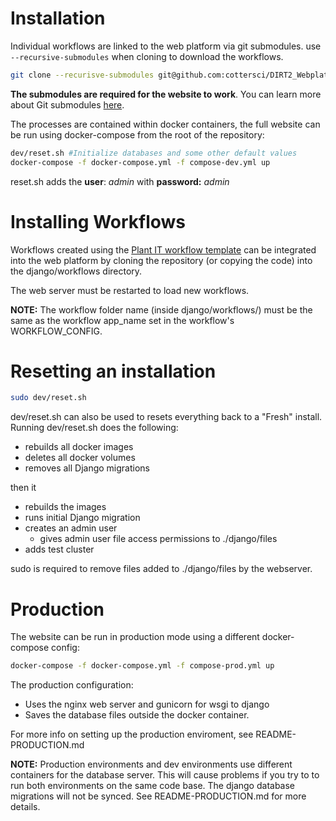 # Installation

Individual workflows are linked to the web platform via git submodules. use `--recursive-submodules` when cloning to download the workflows.

```bash
git clone --recurisve-submodules git@github.com:cottersci/DIRT2_Webplatform.git
```

__The submodules are required for the website to work__. You can learn more
about Git submodules [here](https://git-scm.com/book/en/v2/Git-Tools-Submodules).

The processes are contained within docker containers, the full website can be run using docker-compose from the root of the repository:

```bash
dev/reset.sh #Initialize databases and some other default values
docker-compose -f docker-compose.yml -f compose-dev.yml up
```

reset.sh adds the __user__: _admin_ with __password:__ _admin_

# Installing Workflows
Workflows created using the [Plant IT workflow template](https://github.com/Computational-Plant-Science/cookiecutter_PlantIT) can be integrated into the web platform by cloning the repository (or copying the code) into the django/workflows directory.

The web server must be restarted to load new workflows.

__NOTE:__ The workflow folder name (inside django/workflows/) must be the same
as the workflow app_name set in the workflow's WORKFLOW_CONFIG.

# Resetting an installation
```bash
sudo dev/reset.sh
```

dev/reset.sh can also be used to resets everything back to a "Fresh" install. Running dev/reset.sh does the following:

   - rebuilds all docker images
   - deletes all docker volumes
   - removes all Django migrations

then it

   - rebuilds the images
   - runs initial Django migration
   - creates an admin user
      - gives admin user file access permissions to ./django/files
   - adds test cluster

sudo is required to remove files added to ./django/files by the webserver.

# Production
The website can be run in production mode using a different docker-compose config:

```bash
docker-compose -f docker-compose.yml -f compose-prod.yml up
```

The production configuration:
- Uses the nginx web server and gunicorn for wsgi to django
- Saves the database files outside the docker container.

For more info on setting up the production enviroment, see README-PRODUCTION.md

__NOTE:__ Production environments and dev environments use different
containers for the database server. This will cause problems if you try to
to run both environments on the same code base. The django database migrations will not be synced. See README-PRODUCTION.md for more details.

